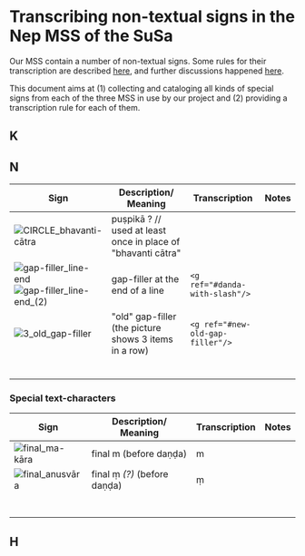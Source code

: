 # Transcribing non-textual signs in the Nep MSS of the SuSa

Our MSS contain a number of non-textual signs. Some rules for their transcription are described [here](https://saktumiva.org/wiki/transcription),  and further discussions happened [here](https://github.com/chchch/upama/issues/10).

This document aims at (1) collecting and cataloging all kinds of special signs from each of the three MSS in use by our project and (2) providing a transcription rule for each of them.

## K

## N

| Sign                                                         | Description/ Meaning                                         | Transcription | Notes |
| ------------------------------------------------------------ | ------------------------------------------------------------ | ------------- | ----- |
| ![CIRCLE_bhavanti-cātra](https://user-images.githubusercontent.com/91765788/140967053-b7f60a6b-bdbe-46ac-9c6d-a274d45ec792.jpg) | puṣpikā ? // used at least once in place of "bhavanti cātra" |               |       |
| ![gap-filler_line-end](https://user-images.githubusercontent.com/91765788/140967211-0a08d852-2995-4a6e-9093-eebd54849eb3.jpg) ![gap-filler_line-end_(2)](https://user-images.githubusercontent.com/91765788/140967243-e23d2160-521d-4954-9de8-26b5a2a426e8.jpg)| gap-filler at the end of a line | `<g ref="#danda-with-slash"/>`  |  |
|          ![3_old_gap-filler](https://user-images.githubusercontent.com/91765788/140973297-5113c010-74ba-4e8d-ad8d-32fb5329a8c0.jpg)| "old" gap-filler (the picture shows 3 items in a row) |`<g ref="#new-old-gap-filler"/>`|       |
|                                                              |                                                              |               |       |
|                                                              |                                                              |               |       |
|                                                              |                                                              |               |       |
|                                                              |                                                              |               |       |
|                                                              |                                                              |               |       |
|                                                              |                                                              |               |       |



### Special text-characters

| Sign                                                         | Description/ Meaning         | Transcription | Notes |
| ------------------------------------------------------------ | ---------------------------- | ------------- | ----- |
| ![final_ma-kāra](https://user-images.githubusercontent.com/91765788/140967369-1607bff2-ff1d-4d10-86cf-af245de9e946.jpg) | final m (before daṇḍa)       | m             |       |
| ![final_anusvāra](https://user-images.githubusercontent.com/91765788/140967432-75f9e120-1915-40f2-91e6-1e06313721b5.jpg) | final ṃ *(?)* (before daṇḍa) | ṃ             |       |
|                                                              |                              |               |       |
|                                                              |                              |               |       |
|                                                              |                              |               |       |
|                                                              |                              |               |       |
|                                                              |                              |               |       |
|                                                              |                              |               |       |
|                                                              |                              |               |       |



## H

